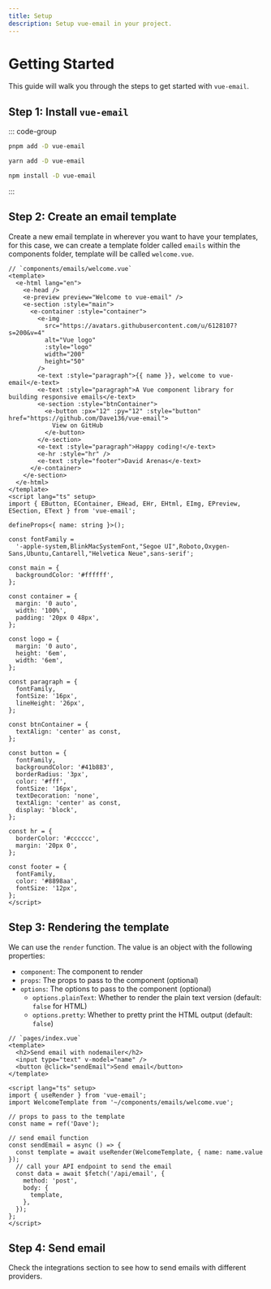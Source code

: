 ```yaml
---
title: Setup
description: Setup vue-email in your project.
---
```


# Getting Started

This guide will walk you through the steps to get started with `vue-email`.

## Step 1: Install `vue-email`

::: code-group
  ```bash [pnpm]
  pnpm add -D vue-email
  ```
  ```bash [yarn]
  yarn add -D vue-email
  ```
  ```bash [npm]
  npm install -D vue-email
  ```
:::

## Step 2: Create an email template

Create a new email template in wherever you want to have your templates, for this case, we can create a template folder called `emails` within the components folder, template will be called `welcome.vue`.

```vue
// `components/emails/welcome.vue`
<template>
  <e-html lang="en">
    <e-head />
    <e-preview preview="Welcome to vue-email" />
    <e-section :style="main">
      <e-container :style="container">
        <e-img
          src="https://avatars.githubusercontent.com/u/6128107?s=200&v=4"
          alt="Vue logo"
          :style="logo"
          width="200"
          height="50"
        />
        <e-text :style="paragraph">{{ name }}, welcome to vue-email</e-text>
        <e-text :style="paragraph">A Vue component library for building responsive emails</e-text>
        <e-section :style="btnContainer">
          <e-button :px="12" :py="12" :style="button" href="https://github.com/Dave136/vue-email">
            View on GitHub
          </e-button>
        </e-section>
        <e-text :style="paragraph">Happy coding!</e-text>
        <e-hr :style="hr" />
        <e-text :style="footer">David Arenas</e-text>
      </e-container>
    </e-section>
  </e-html>
</template>
<script lang="ts" setup>
import { EButton, EContainer, EHead, EHr, EHtml, EImg, EPreview, ESection, EText } from 'vue-email';

defineProps<{ name: string }>();

const fontFamily =
  '-apple-system,BlinkMacSystemFont,"Segoe UI",Roboto,Oxygen-Sans,Ubuntu,Cantarell,"Helvetica Neue",sans-serif';

const main = {
  backgroundColor: '#ffffff',
};

const container = {
  margin: '0 auto',
  width: '100%',
  padding: '20px 0 48px',
};

const logo = {
  margin: '0 auto',
  height: '6em',
  width: '6em',
};

const paragraph = {
  fontFamily,
  fontSize: '16px',
  lineHeight: '26px',
};

const btnContainer = {
  textAlign: 'center' as const,
};

const button = {
  fontFamily,
  backgroundColor: '#41b883',
  borderRadius: '3px',
  color: '#fff',
  fontSize: '16px',
  textDecoration: 'none',
  textAlign: 'center' as const,
  display: 'block',
};

const hr = {
  borderColor: '#cccccc',
  margin: '20px 0',
};

const footer = {
  fontFamily,
  color: '#8898aa',
  fontSize: '12px',
};
</script>
```

## Step 3: Rendering the template

We can use the `render` function. The value is an object with the following properties:

- `component`: The component to render
- `props`: The props to pass to the component (optional)
- `options`: The options to pass to the component (optional)
  - `options.plainText`: Whether to render the plain text version (default: `false` for HTML)
  - `options.pretty`: Whether to pretty print the HTML output (default: `false`)


```vue
// `pages/index.vue`
<template>
  <h2>Send email with nodemailer</h2>
  <input type="text" v-model="name" />
  <button @click="sendEmail">Send email</button>
</template>

<script lang="ts" setup>
import { useRender } from 'vue-email';
import WelcomeTemplate from '~/components/emails/welcome.vue';

// props to pass to the template
const name = ref('Dave');

// send email function
const sendEmail = async () => {
  const template = await useRender(WelcomeTemplate, { name: name.value });
  // call your API endpoint to send the email
  const data = await $fetch('/api/email', {
    method: 'post',
    body: {
      template,
    },
  });
};
</script>
```

## Step 4: Send email

Check the integrations section to see how to send emails with different providers.
